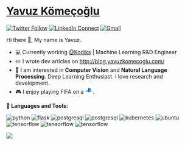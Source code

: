 # [Yavuz Kömeçoğlu](http://yavuzkomecoglu.com/)

[![Twitter Follow](https://img.shields.io/badge/dynamic/json.svg?color=14171A&labelColor=37474f&logo=twitter&logoColor=4fc3f7&label=&query=%24[0].followers_count&url=https%3A%2F%2Fcdn.syndication.twimg.com%2Fwidgets%2Ffollowbutton%2Finfo.json%3Fscreen_names%3DYavuzKomecoglu&suffix=%20Followers)](https://twitter.com/YavuzKomecoglu)
[![LinkedIn Connect](https://img.shields.io/badge/%20-Connect-black?color=14171A&labelColor=212121&logo=linkedin&logoColor=ffcc80)](https://www.linkedin.com/in/yavuzkomecoglu/)
[![Gmail](https://img.shields.io/badge/%20-Send%20Mail-black?color=14171A&labelColor=ef5350&logo=gmail&logoColor=ffffff)](mailto:komecoglu.yavuz@gmail.com?subject=From%20GitHub&body=Hi,%20there.%20Found%20you%20from%20GitHub.)

Hi there 👋, My name is Yavuz. 

* :computer: Currently working [@Kodiks](http://kodiks.com/) | Machine Learning R&D Engineer
* :pencil2: I wrote dev articles on http://blog.yavuzkomecoglu.com/
* 🧐 I am interested in **Computer Vision** and **Natural Language Processing**. Deep Learning Enthusiast. I love research and development.
* :video_game: I enjoy playing FIFA on a <img src="https://raw.githubusercontent.com/dongweiming/dongweiming/master/assets/ps4.svg" alt="ps4" width="20" height="20"/>.

**🌈 Languages and Tools:**

<p align="left">
<img src="https://www.kodiks.com/assets/images/icon-technology/pUBY5pVj.png" alt="python" width="40" height="40"/>
<img src="https://www.kodiks.com/assets/images/icon-technology/default_6d109315b60108628b7cd3e159b84645c31ef0e2.png" alt="flask" width="40" height="40"/>
<img src="https://www.kodiks.com/assets/images/icon-technology/ASOhU5xJ.png" alt="postgresql" width="40" height="40"/>
<img src="https://www.kodiks.com/assets/images/icon-technology/n4u37v9t_400x400.png" alt="postgresql" width="40" height="40"/>
<img src="https://www.kodiks.com/assets/images/icon-technology//21_d3cvM.png" alt="kubernetes" width="40" height="40"/>
<img src="https://www.kodiks.com/assets/images/icon-technology/cof_orange_hex.jpg" alt="ubuntu" width="40" height="40"/>
<img src="https://www.vectorlogo.zone/logos/visualstudio_code/visualstudio_code-icon.svg" alt="tensorflow" width="40" height="40"/>
<img src="https://www.vectorlogo.zone/logos/jupyter/jupyter-icon.svg" alt="tensorflow" width="40" height="40"/>
<img src="https://www.kodiks.com/assets/images/icon-technology/FtFnqC38_400x400.png" alt="tensorflow" width="40" height="40"/>
</p>

<img src="https://github-readme-stats.vercel.app/api?username=yavuzKomecoglu&&show_icons=true&title_color=#263238&icon_color=bb2acf&text_color=#263238&bg_color=#CFD8DC">
